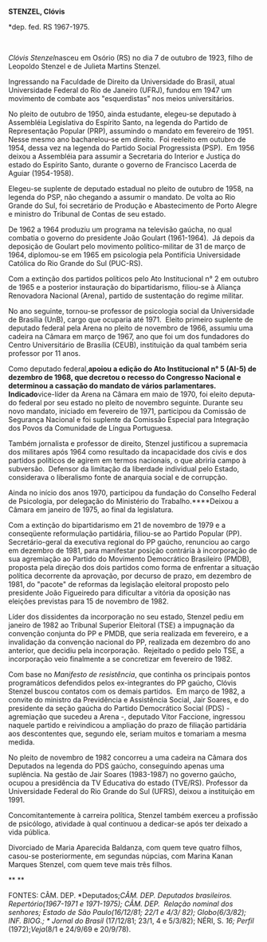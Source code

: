**STENZEL, Clóvis**

\*dep. fed. RS 1967-1975.

 

*Clóvis Stenzel*nasceu em Osório (RS) no dia 7 de outubro de 1923, filho
de Leopoldo Stenzel e de Julieta Martins Stenzel.

Ingressando na Faculdade de Direito da Universidade do Brasil, atual
Universidade Fe­deral do Rio de Janeiro (UFRJ), fundou em 1947 um
movimento de combate aos "esquer­distas" nos meios universitários.

No pleito de outubro de 1950, ainda estu­dante, elegeu-se deputado à
Assembléia Legis­lativa do Espírito Santo, na legenda do Parti­do de
Representação Popular (PRP), assumin­do o mandato em fevereiro de 1951. 
Nesse mesmo ano bacharelou-se em direito.  Foi reeleito em outubro de
1954, dessa vez na le­genda do Partido Social Progressista (PSP).  Em
1956 deixou a Assembléia para assumir a Secretaria do Interior e Justiça
do estado do Espírito Santo, durante o governo de Francis­co Lacerda de
Aguiar (1954-1958).

Elegeu-se suplente de deputado estadual no pleito de outubro de 1958, na
legenda do PSP, não chegando a assumir o mandato. De volta ao Rio Grande
do Sul, foi secretário de Produção e Abastecimento de Porto Alegre e
ministro do Tribunal de Contas de seu estado.

De 1962 a 1964 produziu um programa na televisão gaúcha, no qual
combatia o governo do presidente João Goulart (1961-1964).  Já de­pois
da deposição de Goulart pelo movi­mento político-militar de 31 de março
de 1964, diplomou-se em 1965 em psicologia pe­la Pontifícia Universidade
Católica do Rio Grande do Sul (PUC-RS).

Com a extinção dos partidos políticos pelo Ato Institucional n° 2 em
outubro de 1965 e a pos­terior instauração do bipartidarismo, filiou-se
à Aliança Renovadora Nacional (Arena), partido de sustentação do regime
militar.

No ano seguinte, tornou-se professor de psicologia social da
Universidade de Brasília (UnB), cargo que ocuparia até 1971.  Eleito
primeiro suplente de deputado federal pela Arena no pleito de novembro
de 1966, assumiu uma cadeira na Câmara em março de 1967, ano que foi um
dos fundadores do Centro Universitário de Brasília (CEUB), instituição
da qual também seria professor por 11 anos.

Como deputado federal,****apoiou a edição do Ato Institucional n° 5
(AI-5) de dezembro de 1968, que decretou o recesso do Congresso Nacional
e determinou a cassação do mandato de vários parlamentares.
Indicado****vice-líder da Arena na Câmara em maio de 1970, foi eleito
deputa­do federal por seu estado no pleito de no­vembro seguinte.
Durante seu novo man­dato, iniciado em fevereiro de 1971, parti­cipou da
Comissão de Segurança Nacional e foi suplente da Comissão Especial para
Inte­gração dos Povos da Comunidade de Língua Portuguesa.

Também jornalista e professor de direito, Stenzel justificou a
supremacia dos militares após 1964 como resultado da incapacidade dos
civis e dos par­tidos políticos de agirem em termos nacionais, o que
abriria campo à subversão.  Defensor da limitação da liberdade
individual pelo Estado, considerava o liberalismo fonte de anarquia
social e de corrupção.

Ainda no início dos anos 1970, participou da fundação do Conselho
Federal de Psicologia, por delegação do Ministério do
Trabalho.****Deixou a Câmara em janeiro de 1975, ao final da
legislatura.

Com a extinção do bipartidarismo em 21 de novembro de 1979 e a
conseqüente refor­mulação partidária, filiou-se ao Partido Popu­lar
(PP).  Secretário-geral da executiva regional do PP gaúcho, renunciou ao
cargo em dezem­bro de 1981, para manifestar posição contrá­ria à
incorporação de sua agremiação ao Parti­do do Movimento Democrático
Brasileiro (PMDB), proposta pela direção dos dois parti­dos como forma
de enfrentar a situação polí­tica decorrente da aprovação, por decurso
de prazo, em dezembro de 1981, do "pacote" de reformas da legislação
eleitoral proposto pelo presidente João Figueiredo para dificultar a
vi­tória da oposição nas eleições previstas para 15 de novembro de 1982.

Líder dos dissidentes da incorporação no seu estado, Stenzel pediu em
janeiro de 1982 ao Tri­bunal Superior Eleitoral (TSE) a impugnação da
convenção conjunta do PP e PMDB, que seria realizada em fevereiro, e a
invalidação da convenção nacional do PP, realizada em de­zembro do ano
anterior, que decidiu pela in­corporação.  Rejeitado o pedido pelo TSE,
a incorporação veio finalmente a se concretizar em fevereiro de 1982.

Com base no *Manifesto de resistência*, que continha os principais
pontos programáticos defendidos pelos ex-integrantes do PP gaúcho,
Clóvis Stenzel buscou contatos com os demais partidos.  Em março de
1982, a convite do mi­nistro da Previdência e Assistência Social, Jair
Soares, e do presidente da seção gaúcha do Partido Democráti­co Social
(PDS) - agremiação que sucedeu a Arena -, deputado Vítor Fac­cione,
ingressou naquele partido e reivindicou a ampliação do prazo de filiação
partidária aos descontentes que, segundo ele, seriam muitos e tomariam a
mesma medida.

No pleito de novembro de 1982 concorreu a uma cadeira na Câmara dos
Deputados na le­genda do PDS gaúcho, conseguindo apenas uma suplência.
Na gestão de Jair Soares (1983-1987) no governo gaúcho, ocupou a
presidência da TV Educativa do estado (TVE/RS). Professor da
Universidade Federal do Rio Grande do Sul (UFRS), deixou a instituição
em 1991.

Concomitantemente à carreira política, Stenzel também exerceu a
profissão de psicólogo, atividade à qual continuou a dedicar-se após ter
deixado a vida pública.

Divorciado de Maria Aparecida Baldanza, com quem teve quatro filhos,
casou-se posteriormente, em segundas núpcias, com Marina Kanan Marques
Stenzel, com quem teve mais três filhos.

** **

FONTES: CÂM. DEP. *Deputados;*CÂM. DEP. *Deputados brasileiros. 
Repertório*(1967-1971 e 1971-1975); CÂM. DEP.  *Relação nominal dos
senhores;* *Estado de São Paulo*(16/12/81; 22/1 e 4/3/ 82);
*Globo*(6/3/82); INF. BIOG.; * Jornal do Brasil* (17/12/81; 23/1, 4 e
5/3/82); NÉRI, S. *16; Perfil* (1972);*Veja*(8/1 e 24/9/69 e 20/9/78).

 
